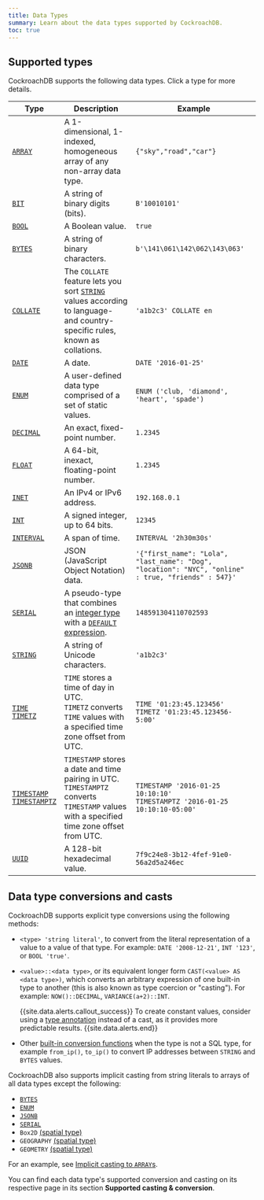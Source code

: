 ```yaml
---
title: Data Types
summary: Learn about the data types supported by CockroachDB.
toc: true
---
```


## Supported types

CockroachDB supports the following data types. Click a type for more details.

Type | Description | Example
-----|-------------|---------
[`ARRAY`](array.html) | A 1-dimensional, 1-indexed, homogeneous array of any non-array data type. | `{"sky","road","car"}`
[`BIT`](bit.html) | A string of binary digits (bits).  | `B'10010101'`
[`BOOL`](bool.html) | A Boolean value. | `true`
[`BYTES`](bytes.html) | A string of binary characters. | `b'\141\061\142\062\143\063'`
[`COLLATE`](collate.html) | The `COLLATE` feature lets you sort [`STRING`](string.html) values according to language- and country-specific rules, known as collations.  | `'a1b2c3' COLLATE en`
[`DATE`](date.html) | A date.  | `DATE '2016-01-25'`
[`ENUM`](enum.html) |  A user-defined data type comprised of a set of static values. | `ENUM ('club, 'diamond', 'heart', 'spade')`
[`DECIMAL`](decimal.html) | An exact, fixed-point number.  | `1.2345`
[`FLOAT`](float.html) | A 64-bit, inexact, floating-point number.  | `1.2345`
[`INET`](inet.html) | An IPv4 or IPv6 address.  | `192.168.0.1`
[`INT`](int.html) | A signed integer, up to 64 bits. | `12345`
[`INTERVAL`](interval.html) | A span of time.  | `INTERVAL '2h30m30s'`
[`JSONB`](jsonb.html) | JSON (JavaScript Object Notation) data.  | `'{"first_name": "Lola", "last_name": "Dog", "location": "NYC", "online" : true, "friends" : 547}'`
[`SERIAL`](serial.html) | A pseudo-type that combines an [integer type](int.html) with a [`DEFAULT` expression](default-value.html).  | `148591304110702593`
[`STRING`](string.html) | A string of Unicode characters. | `'a1b2c3'`
[`TIME`<br>`TIMETZ`](time.html) | `TIME` stores a time of day in UTC.<br> `TIMETZ` converts `TIME` values with a specified time zone offset from UTC. | `TIME '01:23:45.123456'`<br> `TIMETZ '01:23:45.123456-5:00'`
[`TIMESTAMP`<br>`TIMESTAMPTZ`](timestamp.html) | `TIMESTAMP` stores a date and time pairing in UTC.<br>`TIMESTAMPTZ` converts `TIMESTAMP` values with a specified time zone offset from UTC. | `TIMESTAMP '2016-01-25 10:10:10'`<br>`TIMESTAMPTZ '2016-01-25 10:10:10-05:00'`
[`UUID`](uuid.html) | A 128-bit hexadecimal value. | `7f9c24e8-3b12-4fef-91e0-56a2d5a246ec`

## Data type conversions and casts

CockroachDB supports explicit type conversions using the following methods:

- `<type> 'string literal'`, to convert from the literal representation of a value to a value of that type. For example:
  `DATE '2008-12-21'`, `INT '123'`, or `BOOL 'true'`.

- `<value>::<data type>`, or its equivalent longer form `CAST(<value> AS <data type>)`, which converts an arbitrary expression of one built-in type to another (this is also known as type coercion or "casting"). For example:
  `NOW()::DECIMAL`, `VARIANCE(a+2)::INT`.

    {{site.data.alerts.callout_success}}
    To create constant values, consider using a
    <a href="scalar-expressions.html#explicitly-typed-expressions">type annotation</a>
    instead of a cast, as it provides more predictable results.
    {{site.data.alerts.end}}

- Other [built-in conversion functions](functions-and-operators.html) when the type is not a SQL type, for example `from_ip()`, `to_ip()` to convert IP addresses between `STRING` and `BYTES` values.

CockroachDB also supports implicit casting from string literals to arrays of all data types except the following:

  - [`BYTES`](bytes.html)
  - [`ENUM`](enum.html)
  - [`JSONB`](jsonb.html)
  - [`SERIAL`](serial.html)
  - `Box2D` [(spatial type)](spatial-glossary.html#data-types)
  - `GEOGRAPHY` [(spatial type)](spatial-glossary.html#data-types)
  - `GEOMETRY` [(spatial type)](spatial-glossary.html#data-types)

For an example, see [Implicit casting to `ARRAY`s](array.html#implicit-casting).

You can find each data type's supported conversion and casting on its
respective page in its section **Supported casting & conversion**.
